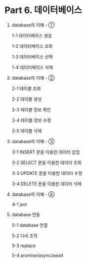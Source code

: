 # Part 6. 데이터베이스

1. database의 이해 - ①

    1-1 데이터베이스 생성

    1-2 데이터베이스 조회

    1-3 데이터베이스 선택

    1-4 데이터베이스 삭제

2. database의 이해 - ②

    2-1 테이블 조회
    
    2-2 테이블 생성
    
    2-3 테이블 정보 확인
    
    2-4 테이블 정보 수정
    
    2-5 테이블 삭제
    
3. database의 이해 - ③

    3-1 INSERT 문을 이용한 데이터 삽입
    
    3-2 SELECT 문을 이용한 데이터 조회
    
    3-3 UPDATE 문을 이용한 데이터 수정
    
    3-4 DELETE 문을 이용한 데이터 삭제
    
4. database의 이해 - ④

    4-1 join
    
5. database 연동

    5-1 database 연결
    
    5-2 디비 조작
    
    5-3 replace
    
    5-4 promise/async/await
    